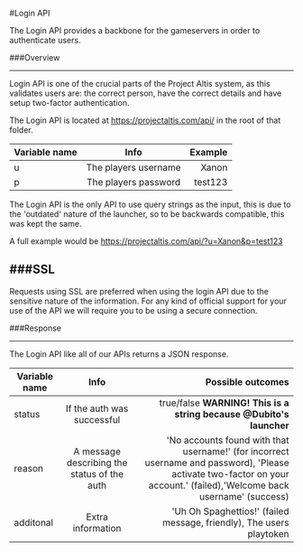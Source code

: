 #Login API

The Login API provides a backbone for the gameservers in order to authenticate users.

###Overview


----------


Login API is one of the crucial parts of the Project Altis system, as this validates users are: the correct person, have the correct details and have setup two-factor authentication. 

The Login API is located at https://projectaltis.com/api/ in the root of that folder.

| Variable name      | Info           | Example  |
| ------------- |:-------------:| -----:|
| u      | The players username | Xanon |
| p      | The players password      |   test123 |


The Login API is the only API to use query strings as the input, this is due to the 'outdated' nature of the launcher, so to be backwards compatible, this was kept the same.

A full example would be https://projectaltis.com/api/?u=Xanon&p=test123


###SSL
----------
Requests using SSL are preferred when using the login API due to the sensitive nature of the information. For any kind of official support for your use of the API we will require you to be using a secure connection.

###Response

----------
The Login API like all of our APIs returns a JSON response. 

| Variable name      | Info           | Possible outcomes  |
| ------------- |:-------------:| -----:|
| status      | If the auth was successful | true/false **WARNING! This is a string because @Dubito's launcher** |
| reason      | A message describing the status of the auth      |  'No accounts found with that username!' (for incorrect username and password), 'Please activate two-factor on your account.' (failed),'Welcome back username' (success)  |
| additonal      | Extra information | 'Uh Oh Spaghettios!' (failed message, friendly), The users playtoken |